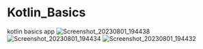 # Kotlin_Basics
kotlin basics app
![Screenshot_20230801_194438](https://github.com/nekomangini/Kotlin_Basics/assets/28682974/a0986c86-21d2-4e16-bdf6-ad0f6ebf0f7b)
![Screenshot_20230801_194434](https://github.com/nekomangini/Kotlin_Basics/assets/28682974/ba71ea51-74f3-40e6-8dc9-2db3c5693d77)
![Screenshot_20230801_194432](https://github.com/nekomangini/Kotlin_Basics/assets/28682974/aa9d986e-d5aa-4f3e-8db8-8b5910c3effb)
